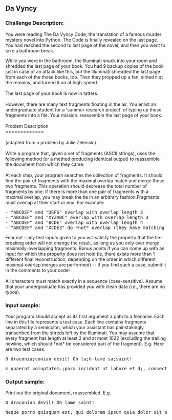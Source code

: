 <h2>Da Vyncy</h2>

<h3>Challenge Description:</h3>

<p>
    You were reading The Da Vyncy Code, the translation of
    a famous murder mystery novel into Python.
    The Code is finally revealed on the last page.
    You had reached the second to last page of the novel,
    and then you went to take a bathroom break.
</p>
<p>
    While you were in the bathroom, the Illuminati snuck into your room
    and shredded the last page of your book. You had 9 backup copies of
    the book just in case of an attack like this, but the Illuminati shredded
    the last page from each of the those books, too. Then they
    propped up a fan, aimed it at the remains, and turned it on at high-speed.
<br>
<br>
    The last page of your book is now in tatters.
<br>
<br>
    However, there are many text fragments floating in the air.
    You enlist an undergraduate student for a &apos;summer research project&apos;
    of typing up these fragments into a file. Your mission: reassemble the
    last page of your book.
<br>
<br>
    Problem Description
<br>
    =============
<br>
<br>
    (adapted from a problem by Julie Zelenski)
<br>
<br>
    Write a program that, given a set of fragments (ASCII strings), uses
    the following method (or a method producing identical output) to
    reassemble the document from which they came:
<br>
<br>
    At each step, your program searches the collection of fragments.
    It should find the pair of fragments with the maximal overlap
    match and merge those two fragments. This operation should decrease
    the total number of fragments by one. If there is more than one pair
    of fragments with a maximal overlap, you may break the tie in an
    arbitrary fashion.Fragments must overlap at their start or end.
    For example:
</p>
<pre>- &quot;ABCDEF&quot; and &quot;DEFG&quot; overlap with overlap length 3
- &quot;ABCDEF&quot; and &quot;XYZABC&quot; overlap with overlap length 3
- &quot;ABCDEF&quot; and &quot;BCDE&quot; overlap with overlap length 4
- &quot;ABCDEF&quot; and &quot;XCDEZ&quot; do *not* overlap (they have matching characters in the middle, but the overlap does not extend to the end of either string).
</pre>
<p>
    Fear not - any test inputs given to you will satisfy the property
    that the tie-breaking order will not change the result, as long as
    you only ever merge maximally-overlapping fragments. Bonus points if
    you can come up with an input for which this property does not
    hold (ie, there exists more than 1 different final reconstruction,
    depending on the order in which different maximal-overlap merges
    are performed) -- if you find such a case, submit it in the comments
    to your code!
<br>
<br>
    All characters must match exactly in a sequence (case-sensitive).
    Assume that your undergraduate has provided you
    with clean data (i.e., there are no typos).
</p>

<h3>Input sample:</h3>
<p>
    Your program should accept as its first argument a path to a filename.
    Each line in this file represents a test case. Each line contains
    fragments separated by a semicolon, which your assistant has painstakingly
    transcribed from the shreds left by the Illuminati. You may assume
    that every fragment has length at least 2 and at
    most 1022 (excluding the trailing newline, which should *not* be considered
    part of the fragment). E.g. Here are two test cases.
</p>
<pre>O draconia;conian devil! Oh la;h lame sa;saint!</pre>
<pre>m quaerat voluptatem.;pora incidunt ut labore et d;, consectetur, adipisci velit;olore magnam aliqua;idunt ut labore et dolore magn;uptatem.;i dolorem ipsum qu;iquam quaerat vol;psum quia dolor sit amet, consectetur, a;ia dolor sit amet, conse;squam est, qui do;Neque porro quisquam est, qu;aerat voluptatem.;m eius modi tem;Neque porro qui;, sed quia non numquam ei;lorem ipsum quia dolor sit amet;ctetur, adipisci velit, sed quia non numq;unt ut labore et dolore magnam aliquam qu;dipisci velit, sed quia non numqua;us modi tempora incid;Neque porro quisquam est, qui dolorem i;uam eius modi tem;pora inc;am al</pre>

<h3>Output sample:</h3>

<p>
    Print out the original document, reassembled. E.g.
</p>
<pre>O draconian devil! Oh lame saint!</pre>
<pre>Neque porro quisquam est, qui dolorem ipsum quia dolor sit amet, consectetur, adipisci velit, sed quia non numquam eius modi tempora incidunt ut labore et dolore magnam aliquam quaerat voluptatem.</pre>